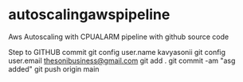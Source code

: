 # autoscalingawspipeline
Aws Autoscaling with CPUALARM pipeline with github source code


Step to GITHUB commit
git config user.name kavyasonii
git config user.email thesonibusiness@gmail.com
git add .
 git commit -am "asg added"
 git push origin main

